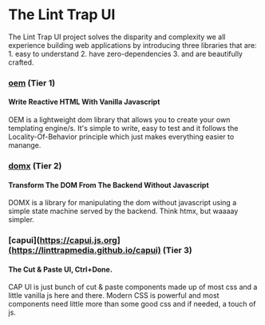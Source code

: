 # The Lint Trap UI
The Lint Trap UI project solves the disparity and complexity we all experience building web applications by introducing three libraries that are: 1. easy to understand 2. have zero-dependencies 3. and are beautifully crafted.

### [oem](https://oem.js.org) (Tier 1)
#### Write Reactive HTML With Vanilla Javascript
OEM is a lightweight dom library that allows you to create your own templating engine/s. It's simple to write, easy to test and it follows the Locality-Of-Behavior principle which just makes everything easier to manange.

### [domx](https://domx.js.org) (Tier 2)
#### Transform The DOM From The Backend Without Javascript
DOMX is a library for manipulating the dom without javascript using a simple state machine served by the backend. Think htmx, but waaaay simpler.

### [capui](https://capui.js.org](https://linttrapmedia.github.io/capui) (Tier 3)
#### The Cut & Paste UI, Ctrl+Done.
CAP UI is just bunch of cut & paste components made up of most css and a little vanilla js here and there. Modern CSS is powerful and most components need little more than some good css and if needed, a touch of js.
